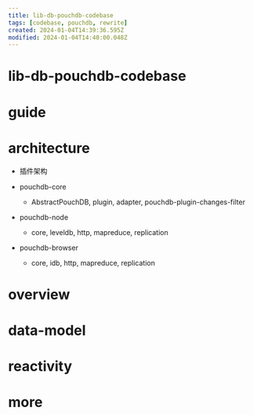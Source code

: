 ```yaml
---
title: lib-db-pouchdb-codebase
tags: [codebase, pouchdb, rewrite]
created: 2024-01-04T14:39:36.595Z
modified: 2024-01-04T14:40:00.048Z
---
```


# lib-db-pouchdb-codebase

# guide

# architecture
- 插件架构

- pouchdb-core
  - AbstractPouchDB, plugin, adapter, pouchdb-plugin-changes-filter
- pouchdb-node
  - core, leveldb, http, mapreduce, replication
- pouchdb-browser
  - core, idb, http, mapreduce, replication
# overview

# data-model

# reactivity

# more
